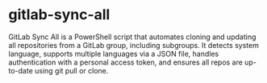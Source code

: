 # gitlab-sync-all
GitLab Sync All is a PowerShell script that automates cloning and updating all repositories from a GitLab group, including subgroups. It detects system language, supports multiple languages via a JSON file, handles authentication with a personal access token, and ensures all repos are up-to-date using git pull or clone.
